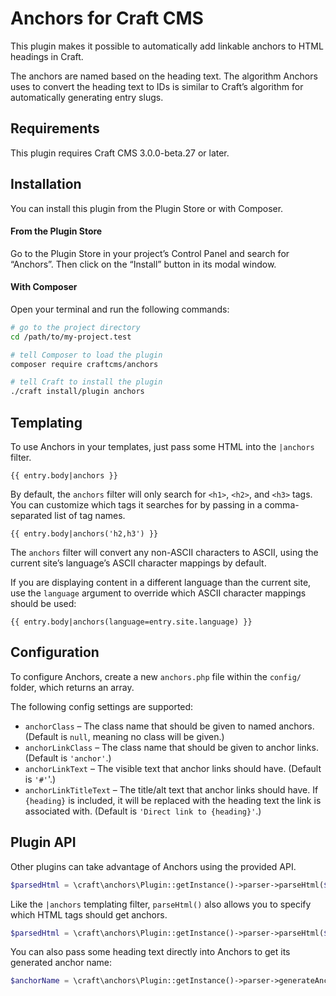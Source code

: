 # Anchors for Craft CMS

This plugin makes it possible to automatically add linkable anchors to HTML headings in Craft.

The anchors are named based on the heading text. The algorithm Anchors uses to convert the heading text to IDs is similar to Craft’s algorithm for automatically generating entry slugs.

## Requirements

This plugin requires Craft CMS 3.0.0-beta.27 or later.

## Installation

You can install this plugin from the Plugin Store or with Composer.

#### From the Plugin Store

Go to the Plugin Store in your project’s Control Panel and search for “Anchors”. Then click on the “Install” button in its modal window.

#### With Composer

Open your terminal and run the following commands:

```bash
# go to the project directory
cd /path/to/my-project.test

# tell Composer to load the plugin
composer require craftcms/anchors

# tell Craft to install the plugin
./craft install/plugin anchors
```

## Templating

To use Anchors in your templates, just pass some HTML into the `|anchors` filter.

```twig
{{ entry.body|anchors }}
```

By default, the `anchors` filter will only search for `<h1>`, `<h2>`, and `<h3>` tags. You can customize which tags it searches for by passing in a comma-separated list of tag names.

```twig
{{ entry.body|anchors('h2,h3') }}
```

The `anchors` filter will convert any non-ASCII characters to ASCII, using the current site’s language’s ASCII character mappings by default.

If you are displaying content in a different language than the current site, use the `language` argument to override which ASCII character mappings should be used:

```twig
{{ entry.body|anchors(language=entry.site.language) }}
```

## Configuration

To configure Anchors, create a new `anchors.php` file within the `config/` folder, which returns an array.

The following config settings are supported:

- `anchorClass` – The class name that should be given to named anchors. (Default is `null`, meaning no class will be given.)
- `anchorLinkClass` – The class name that should be given to anchor links. (Default is `'anchor'`.)
- `anchorLinkText` – The visible text that anchor links should have. (Default is `'#'`'.)
- `anchorLinkTitleText` – The title/alt text that anchor links should have. If `{heading}` is included, it will be replaced with the heading text the link is associated with. (Default is `'Direct link to {heading}'`.)

## Plugin API

Other plugins can take advantage of Anchors using the provided API.

```php
$parsedHtml = \craft\anchors\Plugin::getInstance()->parser->parseHtml($html);
```

Like the `|anchors` templating filter, `parseHtml()` also allows you to specify which HTML tags should get anchors.

```php
$parsedHtml = \craft\anchors\Plugin::getInstance()->parser->parseHtml($html, 'h2,h3');
```

You can also pass some heading text directly into Anchors to get its generated anchor name:

```php
$anchorName = \craft\anchors\Plugin::getInstance()->parser->generateAnchorName($headingText);
```
